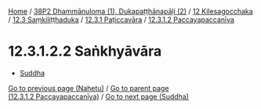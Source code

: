 
[Home](/) / [38P2 Dhammānuloma (1), Dukapaṭṭhānapāḷi (2)](../../../../../38P2.md) / [12 Kilesagocchaka](../../../../12.md) / [12.3 Saṃkiliṭṭhaduka](../../../12.3.md) / [12.3.1 Paṭiccavāra](../../12.3.1.md) / [12.3.1.2 Paccayapaccanīya](../12.3.1.2.md)

# 12.3.1.2.2 Saṅkhyāvāra

* [Suddha](12.3.1.2.2/Suddha.md)

[Go to previous page (Nahetu)](12.3.1.2.1/Nahetu.md) / [Go to parent page (12.3.1.2 Paccayapaccanīya)](../12.3.1.2.md) / [Go to next page (Suddha)](12.3.1.2.2/Suddha.md)


